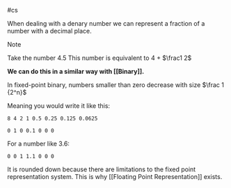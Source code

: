 #cs 
   

When dealing with a denary number we can represent a fraction of a number with a decimal place.



>[!note] 
>Take the number 4.5
This number is equivalent to 4 + $\frac1 2$




**We can do this in a similar way with [[Binary]].**

In fixed-point binary, numbers smaller than zero decrease with size $\frac 1 {2^n}$

Meaning you would write it like this:

`
8 4 2 1 0.5 0.25 0.125 0.0625
`

`
0 1 0 0.1 0 0 0
`

For a number like 3.6:

`
0 0 1 1.1 0 0 0
`

It is rounded down because there are limitations to the fixed point representation system. This is why [[Floating Point Representation]] exists.